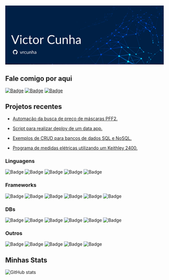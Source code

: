 ![](https://github.com/vrcunha/vrcunha/blob/main/github_capa.png)

<h2>Fale comigo por aqui</h2>

[![Badge](https://img.shields.io/badge/LinkedIn-blue?style=for-the-badge&logo=linkedin)](https://www.linkedin.com/in/victor-de-rezende-cunha)   [![Badge](https://img.shields.io/badge/Telegram-blue?style=for-the-badge&logo=telegram)](https://t.me/VictorRCunha)   [![Badge](https://img.shields.io/badge/Gmail-D14836?style=for-the-badge&logo=gmail&logoColor=white)](mailto:cunhavictorr@gmail.com)

<!-- https://img.shields.io/badge/Medium-12100E?style=for-the-badge&logo=medium&logoColor=white -->

<h2>Projetos recentes</h2>

* [Automação da busca de preço de máscaras PFF2.](https://github.com/vrcunha/pff2_price_automation)

* [Script para realizar deploy de um data app.](https://github.com/vrcunha/ml_model_deploy)

* [Exemplos de CRUD para bancos de dados SQL e NoSQL.](https://github.com/vrcunha/db_sql_and_nosql)

* [Programa de medidas elétricas utilizando um Keithley 2400.](https://github.com/vrcunha/Keithley_2400)

<h3>Linguagens</h3>

![Badge](https://img.shields.io/badge/Python-FFD43B?style=for-the-badge&logo=python&logoColor=darkgreen)    ![Badge](https://img.shields.io/badge/HTML5-E34F26?style=for-the-badge&logo=html5&logoColor=white)  ![Badge](https://img.shields.io/badge/CSS3-1572B6?style=for-the-badge&logo=css3&logoColor=white)    ![Badge](https://img.shields.io/badge/JavaScript-323330?style=for-the-badge&logo=javascript&logoColor=F7DF1E)   ![Badge](https://img.shields.io/badge/Shell_Script-121011?style=for-the-badge&logo=gnu-bash&logoColor=white)

<h3>Frameworks</h3>

![Badge](https://img.shields.io/badge/Numpy-777BB4?style=for-the-badge&logo=numpy&logoColor=white)  ![Badge](https://img.shields.io/badge/Pandas-2C2D72?style=for-the-badge&logo=pandas&logoColor=white)    ![Badge](https://img.shields.io/badge/Streamlit-FF4B4B?style=for-the-badge&logo=Streamlit&logoColor=white)  ![Badge](https://img.shields.io/badge/Flask-000000?style=for-the-badge&logo=flask&logoColor=white)  ![Badge](https://img.shields.io/badge/Selenium-43B02A?style=for-the-badge&logo=Selenium&logoColor=white)    ![Badge](https://img.shields.io/badge/Node.js-339933?style=for-the-badge&logo=nodedotjs&logoColor=white)

<h3>DBs</h3>

![Badge](https://img.shields.io/badge/MySQL-00000F?style=for-the-badge&logo=mysql&logoColor=white)  ![Badge](https://img.shields.io/badge/PostgreSQL-316192?style=for-the-badge&logo=postgresql&logoColor=white)    ![Badge](https://img.shields.io/badge/MongoDB-4EA94B?style=for-the-badge&logo=mongodb&logoColor=white)  ![Badge](https://img.shields.io/badge/SQLite-07405E?style=for-the-badge&logo=sqlite&logoColor=white	)   ![Badge](https://img.shields.io/badge/redis-%23DD0031.svg?&style=for-the-badge&logo=redis&logoColor=white)  ![Badge](https://img.shields.io/badge/Couchbase-EA2328?style=for-the-badge&logo=couchbase&logoColor=white)


<h3>Outros</h3>

![Badge](https://img.shields.io/badge/Git-F05032?style=for-the-badge&logo=git&logoColor=white)  ![Badge](https://img.shields.io/badge/Jupyter-F37626.svg?&style=for-the-badge&logo=Jupyter&logoColor=white) ![Badge](https://img.shields.io/badge/Docker-2CA5E0?style=for-the-badge&logo=docker&logoColor=white)    ![Badge](https://img.shields.io/badge/kubernetes-326ce5.svg?&style=for-the-badge&logo=kubernetes&logoColor=white)   ![Badge](https://img.shields.io/badge/Airflow-017CEE?style=for-the-badge&logo=Apache%20Airflow&logoColor=white)

<h2>Minhas Stats</h2>

![GitHub stats](https://github-readme-stats.vercel.app/api?username=vrcunha&show_icons=true&hide=issues&theme=tokyonight)